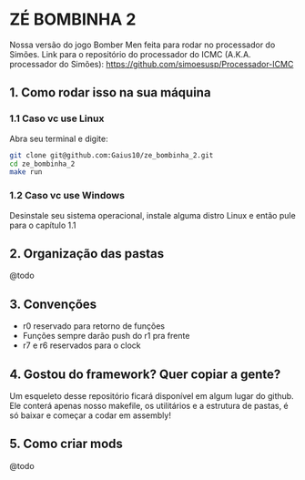 # ZÉ BOMBINHA 2

Nossa versão do jogo Bomber Men feita para rodar no processador do Simões.
Link para o repositório do processador do ICMC (A.K.A. processador do Simões): https://github.com/simoesusp/Processador-ICMC

## 1. Como rodar isso na sua máquina

### 1.1 Caso vc use Linux

Abra seu terminal e digite:

```sh
git clone git@github.com:Gaius10/ze_bombinha_2.git 
cd ze_bombinha_2
make run
```
### 1.2 Caso vc use Windows

Desinstale seu sistema operacional, instale alguma distro Linux e então pule para o capítulo 1.1

## 2. Organização das pastas

@todo

## 3. Convenções

- r0 reservado para retorno de funções
- Funções sempre darão push do r1 pra frente
- r7 e r6 reservados para o clock


## 4. Gostou do framework? Quer copiar a gente?

Um esqueleto desse repositório ficará disponível em algum lugar do github.
Ele conterá apenas nosso makefile, os utilitários e a estrutura de pastas, é só baixar e começar a codar em assembly!

## 5. Como criar mods

@todo

